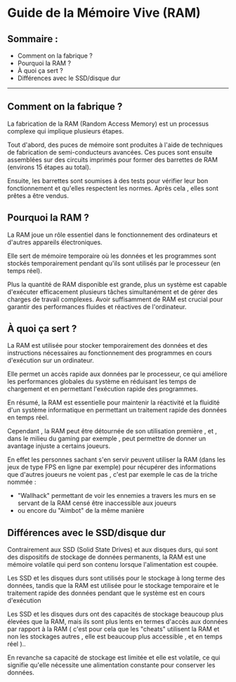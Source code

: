 # Guide de la Mémoire Vive (RAM)

## Sommaire :
- Comment on la fabrique ?
- Pourquoi la RAM ?
- À quoi ça sert ?
- Différences avec le SSD/disque dur

---

## Comment on la fabrique ?

La fabrication de la RAM (Random Access Memory) est un processus complexe qui implique plusieurs étapes.  

Tout d'abord, des puces de mémoire sont produites à l'aide de techniques de fabrication de semi-conducteurs avancées. Ces puces sont ensuite assemblées sur des circuits imprimés pour former des barrettes de RAM (environs 15 étapes au total).  

 Ensuite, les barrettes sont soumises à des tests  pour vérifier leur bon fonctionnement et qu'elles respectent les normes. Après cela , elles sont prêtes a être vendus.

## Pourquoi la RAM ?

La RAM joue un rôle essentiel dans le fonctionnement des ordinateurs et d'autres appareils électroniques.  

Elle sert de mémoire temporaire où les données et les programmes sont stockés temporairement pendant qu'ils sont utilisés par le processeur (en temps réel).  

Plus la quantité de RAM disponible est grande, plus un système est capable d'exécuter efficacement plusieurs tâches simultanément et de gérer des charges de travail complexes. Avoir suffisamment de RAM est crucial pour garantir des performances fluides et réactives de l'ordinateur.

## À quoi ça sert ?

La RAM est utilisée pour stocker temporairement des données et des instructions nécessaires au fonctionnement des programmes en cours d'exécution sur un ordinateur.  

Elle permet un accès rapide aux données par le processeur, ce qui améliore les performances globales du système en réduisant les temps de chargement et en permettant l'exécution rapide des programmes.  

En résumé, la RAM est essentielle pour maintenir la réactivité et la fluidité d'un système informatique en permettant un traitement rapide des données en temps réel.  

Cependant , la RAM peut être détournée de son utilisation première , et , dans le milieu du gaming par exemple , peut permettre de donner un avantage injuste a certains joueurs.  

En effet les personnes sachant s'en servir peuvent utiliser la RAM (dans les jeux de type FPS en ligne par exemple) pour récupérer des informations que d'autres joueurs ne voient pas , c'est par exemple le cas de la triche nommée :  
- "Wallhack" permettant de voir les ennemies a travers les murs en se servant de la RAM censé être inaccessible aux joueurs
- ou encore du "Aimbot" de la même manière

## Différences avec le SSD/disque dur

Contrairement aux SSD (Solid State Drives) et aux disques durs, qui sont des dispositifs de stockage de données permanents, la RAM est une mémoire volatile qui perd son contenu lorsque l'alimentation est coupée.  

Les SSD et les disques durs sont utilisés pour le stockage à long terme des données, tandis que la RAM est utilisée pour le stockage temporaire et le traitement rapide des données pendant que le système est en cours d'exécution  

Les SSD et les disques durs ont des capacités de stockage beaucoup plus élevées que la RAM, mais ils sont plus lents en termes d'accès aux données par rapport à la RAM ( c'est pour cela que les "cheats" utilisent la RAM et non les stockages autres , elle est beaucoup plus accessible , et en temps réel )..  

En revanche sa capacité de stockage est limitée et elle est volatile, ce qui signifie qu'elle nécessite une alimentation constante pour conserver les données.